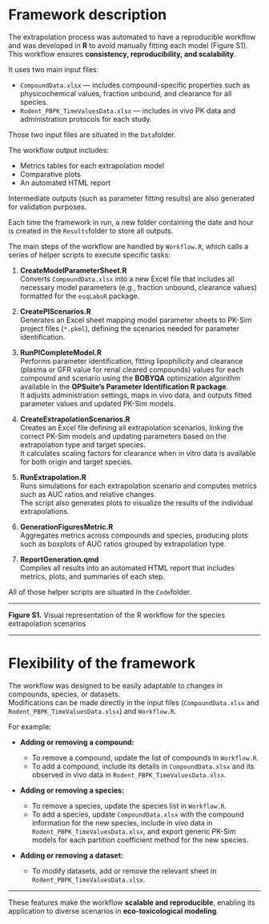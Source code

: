 # Framework description

The extrapolation process was automated to have a reproducible workflow and was developed in **R** to avoid manually fitting each model (Figure S1).  
This workflow ensures **consistency, reproducibility, and scalability**.  

It uses two main input files:  

- `CompoundData.xlsx` — includes compound-specific properties such as physicochemical values, fraction unbound, and clearance for all species.  
- `Rodent_PBPK_TimeValuesData.xlsx` — includes in vivo PK data and administration protocols for each study.  

Those two input files are situated in the `Data`folder.

The workflow output includes:  

- Metrics tables for each extrapolation model  
- Comparative plots  
- An automated HTML report  

Intermediate outputs (such as parameter fitting results) are also generated for validation purposes.  

Each time the framework in run, a new folder containing the date and hour is created in the `Results`folder to store all outputs.

The main steps of the workflow are handled by `Workflow.R`, which calls a series of helper scripts to execute specific tasks:  

1. **CreateModelParameterSheet.R**  
   Converts `CompoundData.xlsx` into a new Excel file that includes all necessary model parameters (e.g., fraction unbound, clearance values) formatted for the `esqLabsR` package.  

2. **CreatePIScenarios.R**  
   Generates an Excel sheet mapping model parameter sheets to PK-Sim project files (`*.pkml`), defining the scenarios needed for parameter identification.  

3. **RunPICompleteModel.R**  
   Performs parameter identification, fitting lipophilicity and clearance (plasma or GFR value for renal cleared compounds) values for each compound and scenario using the **BOBYQA** optimization algorithm available in the **OPSuite’s Parameter Identification R package**.  
   It adjusts administration settings, maps in vivo data, and outputs fitted parameter values and updated PK-Sim models.  

4. **CreateExtrapolationScenarios.R**  
   Creates an Excel file defining all extrapolation scenarios, linking the correct PK-Sim models and updating parameters based on the extrapolation type and target species.  
   It calculates scaling factors for clearance when in vitro data is available for both origin and target species.  

5. **RunExtrapolation.R**  
   Runs simulations for each extrapolation scenario and computes metrics such as AUC ratios and relative changes.  
   The script also generates plots to visualize the results of the individual extrapolations.  

6. **GenerationFiguresMetric.R**  
   Aggregates metrics across compounds and species, producing plots such as boxplots of AUC ratios grouped by extrapolation type.  

7. **ReportGeneration.qmd**  
   Compiles all results into an automated HTML report that includes metrics, plots, and summaries of each step.  

All of those helper scripts are situated in the `Code`folder. 

---

**Figure S1.** Visual representation of the R workflow for the species extrapolation scenarios  

---

# Flexibility of the framework

The workflow was designed to be easily adaptable to changes in compounds, species, or datasets.  
Modifications can be made directly in the input files (`CompoundData.xlsx` and `Rodent_PBPK_TimeValuesData.xlsx`) and `Workflow.R`.  

For example:  

- **Adding or removing a compound:**  
  - To remove a compound, update the list of compounds in `Workflow.R`.  
  - To add a compound, include its details in `CompoundData.xlsx` and its observed in vivo data in `Rodent_PBPK_TimeValuesData.xlsx`.  

- **Adding or removing a species:**  
  - To remove a species, update the species list in `Workflow.R`.  
  - To add a species, update `CompoundData.xlsx` with the compound information for the new species, include in vivo data in `Rodent_PBPK_TimeValuesData.xlsx`, and export generic PK-Sim models for each partition coefficient method for the new species.  

- **Adding or removing a dataset:**  
  - To modify datasets, add or remove the relevant sheet in `Rodent_PBPK_TimeValuesData.xlsx`.  

---

These features make the workflow **scalable and reproducible**, enabling its application to diverse scenarios in **eco-toxicological modeling**.  